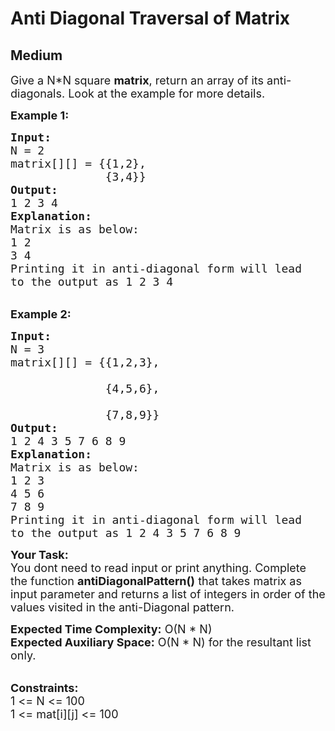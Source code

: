 # Anti Diagonal Traversal of Matrix
## Medium 
<div class="problem-statement" style="user-select: auto;">
                <p style="user-select: auto;"></p><p style="user-select: auto;"><span style="font-size: 18px; user-select: auto;">Give a N*N square <strong style="user-select: auto;">matrix</strong>, return an array of its anti-diagonals. Look at the example for more details.</span></p>

<p style="user-select: auto;"><span style="font-size: 18px; user-select: auto;"><strong style="user-select: auto;">Example 1:</strong></span></p>

<pre style="user-select: auto;"><span style="font-size: 18px; user-select: auto;"><strong style="user-select: auto;">Input:</strong>
N = 2
matrix[][] = {{1,2},
              {3,4}}
<strong style="user-select: auto;">Output:</strong>
1 2 3 4
<strong style="user-select: auto;">Explanation:</strong>
Matrix is as below:
1 2
3 4
Printing it in anti-diagonal form will lead
to the output as 1 2 3 4</span></pre>

<p style="user-select: auto;"><br style="user-select: auto;">
<span style="font-size: 18px; user-select: auto;"><strong style="user-select: auto;">Example 2:</strong></span></p>

<pre style="user-select: auto;"><span style="font-size: 18px; user-select: auto;"><strong style="user-select: auto;">Input:</strong>
N = 3
matrix[][] = {{1,2,3},

              {4,5,6},

              {7,8,9}}
<strong style="user-select: auto;">Output:</strong>
1 2 4 3 5 7 6 8 9
<strong style="user-select: auto;">Explanation: </strong>
Matrix is as below:
1 2 3
4 5 6
7 8 9
Printing it in anti-diagonal form will lead
to the output as 1 2 4 3 5 7 6 8 9 </span></pre>

<p style="user-select: auto;"><span style="font-size: 18px; user-select: auto;"><strong style="user-select: auto;">Your Task:</strong><br style="user-select: auto;">
You dont need to read input or print anything. Complete the function <strong style="user-select: auto;">antiDiagonal</strong><strong style="user-select: auto;">Pattern()</strong> that takes matrix as input parameter and returns a list of integers in order of the values visited in the anti-Diagonal&nbsp;pattern.&nbsp;</span></p>

<p style="user-select: auto;"><span style="font-size: 18px; user-select: auto;"><strong style="user-select: auto;">Expected Time Complexity:</strong> O(N * N)<br style="user-select: auto;">
<strong style="user-select: auto;">Expected Auxiliary Space:</strong> O(N * N) for the resultant list only.</span><br style="user-select: auto;">
&nbsp;</p>

<p style="user-select: auto;"><span style="font-size: 18px; user-select: auto;"><strong style="user-select: auto;">Constraints:</strong><br style="user-select: auto;">
1 &lt;= N &lt;= 100<br style="user-select: auto;">
1 &lt;= mat[i][j] &lt;= 100</span></p>
 <p style="user-select: auto;"></p>
            </div>